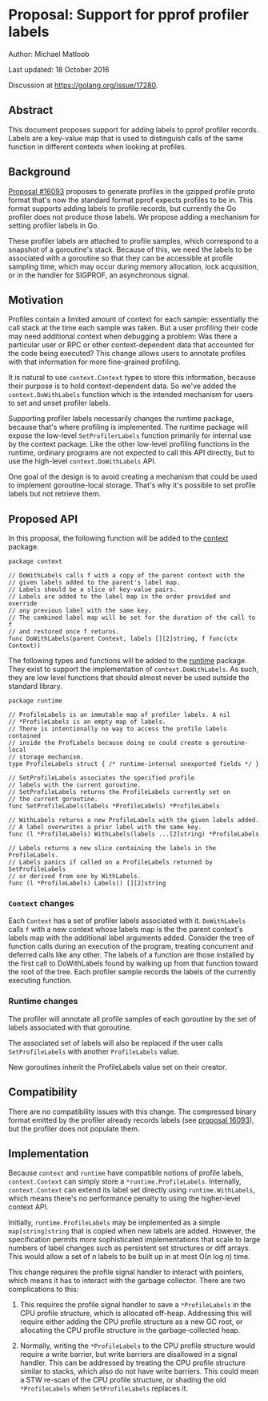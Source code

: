 # Proposal: Support for pprof profiler labels

Author: Michael Matloob

Last updated: 18 October 2016

Discussion at https://golang.org/issue/17280.

## Abstract

This document proposes support for adding labels to pprof profiler records.
Labels are a key-value map that is used to distinguish calls of the same
function in different contexts when looking at profiles.

## Background

[Proposal #16093](golang.org/issue/16093) proposes to generate profiles in the
gzipped profile proto format that's now the standard format pprof expects
profiles to be in.
This format supports adding labels to profile records, but currently the Go
profiler does not produce those labels.
We propose adding a mechanism for setting profiler labels in Go.

These profiler labels are attached to profile samples, which correspond to a
snapshot of a goroutine's stack.
Because of this, we need the labels to be associated with a goroutine so that
they can be accessible at profile sampling time, which may occur during memory
allocation, lock acquisition, or in the handler for SIGPROF, an asynchronous
signal.

## Motivation

Profiles contain a limited amount of context for each sample: essentially the
call stack at the time each sample was taken.
But a user profiling their code may need additional context when debugging a
problem: Was there a particular user or RPC or other context-dependent data that
accounted for the code being executed?
This change allows users to annotate profiles with that information for more
fine-grained profiling.

It is natural to use `context.Context` types to store this information, because
their purpose is to hold context-dependent data.
So we've added the `context.DoWithLabels` function which is the intended
mechanism for users to set and unset profiler labels.

Supporting profiler labels necessarily changes the runtime package, because
that's where profiling is implemented.
The runtime package will expose the low-level `SetProfilerLabels` function
primarily for internal use by the context package.
Like the other low-level profiling functions in the runtime, ordinary programs
are not expected to call this API directly, but to use the high-level
`context.DoWithLabels` API.

One goal of the design is to avoid creating a mechanism that could be used to
implement goroutine-local storage.
That's why it's possible to set profile labels but not retrieve them.


## Proposed API

In this proposal, the following function will be added to the
[context](golang.org/pkg/context) package.

    package context

    // DoWithLabels calls f with a copy of the parent context with the
    // given labels added to the parent's label map.
    // Labels should be a slice of key-value pairs.
    // Labels are added to the label map in the order provided and override
    // any previous label with the same key.
    // The combined label map will be set for the duration of the call to f
    // and restored once f returns.
    func DoWithLabels(parent Context, labels [][2]string, f func(ctx Context))

The following types and functions will be added to the
[runtime](golang.org/pkg/runtime) package.
They exist to support the implementation of `context.DoWithLabels`.
As such, they are low level functions that should almost never be used outside
the standard library.

    package runtime

    // ProfileLabels is an immutable map of profiler labels. A nil
    // *ProfileLabels is an empty map of labels.
    // There is intentionally no way to access the profile labels contained
    // inside the ProfLabels because doing so could create a goroutine-local
    // storage mechanism.
    type ProfileLabels struct { /* runtime-internal unexported fields */ }

    // SetProfileLabels associates the specified profile
    // labels with the current goroutine.
    // SetProfileLabels returns the ProfileLabels currently set on
    // the current goroutine.
    func SetProfileLabels(labels *ProfileLabels) *ProfileLabels

    // WithLabels returns a new ProfileLabels with the given labels added.
    // A label overwrites a prior label with the same key.
    func (l *ProfileLabels) WithLabels(labels ...[2]string) *ProfileLabels

    // Labels returns a new slice containing the labels in the ProfileLabels.
    // Labels panics if called on a ProfileLabels returned by SetProfileLabels
    // or derived from one by WithLabels.
    func (l *ProfileLabels) Labels() [][2]string

### `Context` changes

Each `Context` has a set of profiler labels associated with it.
`DoWithLabels` calls `f` with a new context whose labels map is
the the parent context's labels map with the additional label arguments added.
Consider the tree of function calls during an execution of the program,
treating concurrent and deferred calls like any other.  The labels of a
function are those installed by the first call to DoWithLabels found by
walking up from that function toward the root of the tree.  Each profiler
sample records the labels of the currently executing function.

### Runtime changes

The profiler will annotate all profile samples of each goroutine by the set of
labels associated with that goroutine.

The associated set of labels will also be replaced if the user calls `SetProfileLabels` with another
`ProfileLabels` value.

New goroutines inherit the ProfileLabels value set on their creator.

## Compatibility

There are no compatibility issues with this change. The compressed binary format
emitted by the profiler already records labels (see
[proposal 16093](golang.org/issue/16093)), but the profiler does not populate
them.

## Implementation

Because `context` and `runtime` have compatible notions of profile labels,
`context.Context` can simply store a `*runtime.ProfileLabels`. Internally,
`context.Context` can extend its label set directly using `runtime.WithLabels`,
which means there's no performance penalty to using the higher-level context
API.

Initially, `runtime.ProfileLabels` may be implemented as a simple
`map[string]string` that is copied when new labels are added. However, the
specification permits more sophisticated implementations that scale to large
numbers of label changes such as persistent set structures or diff arrays. This
would allow a set of _n_ labels to be built up in at most
O(_n_ log _n_) time.

This change requires the profile signal handler to interact with pointers, which
means it has to interact with the garbage collector.
There are two complications to this:

1. This requires the profile signal handler to save a `*ProfileLabels` in the
CPU profile structure, which is allocated off-heap.
Addressing this will require either adding the CPU profile structure as a new GC
root, or allocating the CPU profile structure in the garbage-collected heap.

2. Normally, writing the `*ProfileLabels` to the CPU profile structure would
require a write barrier, but write barriers are disallowed in a signal handler.
This can be addressed by treating the CPU profile structure similar to stacks,
which also do not have write barriers.
This could mean a STW re-scan of the CPU profile structure, or shading the old
`*ProfileLabels` when `SetProfileLabels` replaces it.

